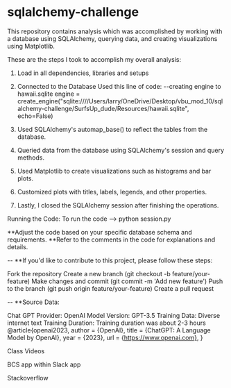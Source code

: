 # sqlalchemy-challenge

This repository contains analysis which was accomplished by working with a 
database using SQLAlchemy, querying data, and creating visualizations using 
Matplotlib.

These are the steps I took to accomplish my overall analysis:

1. Load in all dependencies, libraries and setups

2. Connected to the Database
Used this line of code: 
--creating engine to hawaii.sqlite
engine = create_engine("sqlite:////Users/larry/OneDrive/Desktop/vbu_mod_10/sqlalchemy-challenge/SurfsUp_dude/Resources/hawaii.sqlite", echo=False)

3. Used SQLAlchemy's automap_base() to reflect the tables from the database.

4. Queried data from the database using SQLAlchemy's session and query methods.

5. Used Matplotlib to create visualizations such as histograms and bar plots.

6. Customized plots with titles, labels, legends, and other properties.

7. Lastly, I closed the SQLAlchemy session after finishing the operations.

Running the Code:
To run the code --> python session.py

**Adjust the code based on your specific database schema and requirements.
**Refer to the comments in the code for explanations and details.

--
**If you'd like to contribute to this project, please follow these steps:

Fork the repository
Create a new branch (git checkout -b feature/your-feature)
Make changes and commit (git commit -m 'Add new feature')
Push to the branch (git push origin feature/your-feature)
Create a pull request

--
**Source Data: 

Chat GPT Provider: OpenAI Model Version: GPT-3.5 Training Data: Diverse internet text Training Duration: Training duration was about 2-3 hours @article{openai2023, author = {OpenAI}, title = {ChatGPT: A Language Model by OpenAI}, year = {2023}, url = {https://www.openai.com}, }

Class Videos

BCS app within Slack app

Stackoverflow
